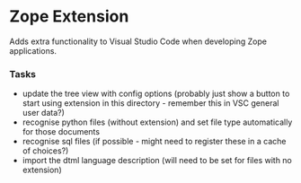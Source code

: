 Zope Extension
==============

Adds extra functionality to Visual Studio Code when developing Zope applications.

### Tasks

 - update the tree view with config options (probably just show a button to start using extension in this directory - remember this in VSC general user data?)
 - recognise python files (without extension) and set file type automatically for those documents
 - recognise sql files (if possible - might need to register these in a cache of choices?)
 - import the dtml language description (will need to be set for files with no extension)